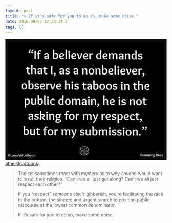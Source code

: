 ```yaml
---
layout: post
title: "> If it’s safe for you to do so, make some noise."
date: 2016-09-07 17:30:34 Z
tags: []
---
```

![](/media/2016/09/150082165238.jpg)
[atheistcartoons](http://atheistcartoons.tumblr.com/post/143816114199/theists-sometimes-react-with-mystery-as-to-why):

> Theists sometimes react with mystery as to why anyone would want to insult their religion. “Can’t we all just get along? Can’t we all just respect each other?” 
> 
> If you “respect” someone else’s gibberish, you’re facilitating the race to the bottom, the sincere and urgent search to position public discourse at the lowest common denominator. 
> 
> If it’s safe for you to do so, make some noise.
